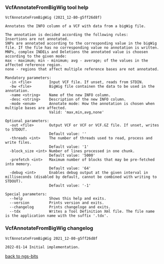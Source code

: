 ### VcfAnnotateFromBigWig tool help
	VcfAnnotateFromBigWig (2021_12-80-g5ff26d8f)
	
	Annotates the INFO column of a VCF with data from a bigWig file.
	
	The annotation is decided according the following rules:
	Insertions are not annotated.
	SNPs are annotated according to the corresponding value in the bigWig file. If the file has no corresponding value no annotation is written.
	MNPs, complex INDELs and Deletions the annotated value is choosen according to the given mode:
	max - maximum; min - minimum; avg - average; of the values in the affected reference region.
	none - regions that affect multiple reference bases are not annotated.
	
	Mandatory parameters:
	  -in <file>        Input VCF file. If unset, reads from STDIN.
	  -bw <file>        BigWig file containen the data to be used in the annotation.
	  -name <string>    Name of the new INFO column.
	  -desc <string>    Description of the new INFO column.
	  -mode <enum>      Annotate mode: How the annotation is chosen when multiple bases are affected.
	                    Valid: 'max,min,avg,none'
	
	Optional parameters:
	  -out <file>       Output VCF or VCF or VCF.GZ file. If unset, writes to STDOUT.
	                    Default value: ''
	  -threads <int>    The number of threads used to read, process and write files.
	                    Default value: '1'
	  -block_size <int> Number of lines processed in one chunk.
	                    Default value: '5000'
	  -prefetch <int>   Maximum number of blocks that may be pre-fetched into memory.
	                    Default value: '64'
	  -debug <int>      Enables debug output at the given interval in milliseconds (disabled by default, cannot be combined with writing to STDOUT).
	                    Default value: '-1'
	
	Special parameters:
	  --help            Shows this help and exits.
	  --version         Prints version and exits.
	  --changelog       Prints changeloge and exits.
	  --tdx             Writes a Tool Definition Xml file. The file name is the application name with the suffix '.tdx'.
	
### VcfAnnotateFromBigWig changelog
	VcfAnnotateFromBigWig 2021_12-80-g5ff26d8f
	
	2022-01-14 Initial implementation.
[back to ngs-bits](https://github.com/imgag/ngs-bits)